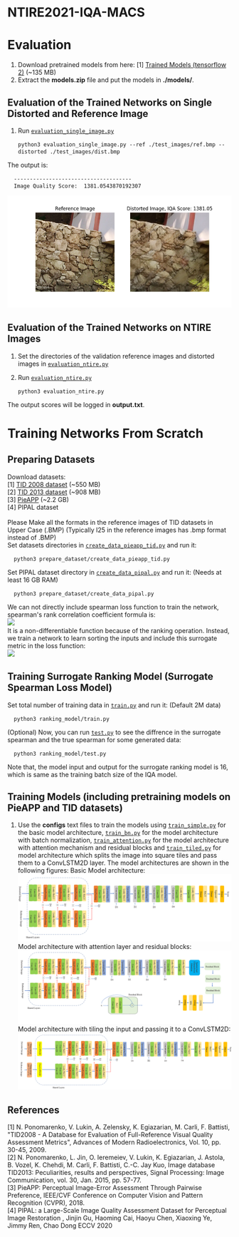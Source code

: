 # NTIRE2021-IQA-MACS

# Evaluation
1) Download pretrained models from here:
[1] [Trained Models (tensorflow 2)](https://drive.google.com/file/d/1wh1Ln1ad4IiKVWOaL7Q59m-KyGC-vLio/view?usp=sharing) (~135 MB) <br/>
2) Extract the **models.zip** file and put the models in **./models/**. 

## Evaluation of the Trained Networks on Single Distorted and Reference Image 
1) Run [`evaluation_single_image.py`](./evaluation_single_image.py)

       python3 evaluation_single_image.py --ref ./test_images/ref.bmp --distorted ./test_images/dist.bmp

The output is:

      -------------------------------------
      Image Quality Score:  1381.0543870192307

![Alt text](./figures/result.png?raw=true "sample result") 
<br/>

## Evaluation of the Trained Networks on NTIRE Images 
1) Set the directories of the validation reference images and distorted images in [`evaluation_ntire.py`](./evaluation_ntire.py)
2) Run [`evaluation_ntire.py`](./evaluation_ntire.py)

       python3 evaluation_ntire.py
       
 The output scores will be logged in **output.txt**. 
      


# Training Networks From Scratch

## Preparing Datasets

Download datasets: <br/>
[1] [TID 2008 dataset](http://www.ponomarenko.info/tid2008/tid/tid2008.rar) (~550 MB) <br/>
[2] [TID 2013 dataset](http://www.ponomarenko.info/tid2013/tid2013.rar) (~908 MB) <br/>
[3] [PieAPP](https://web.ece.ucsb.edu/~ekta/projects/PieAPPv0.1/all_data_PieAPP_dataset_CVPR_2018.zip) (~2.2 GB) <br/>
[4] PIPAL dataset <br/>
<br/>
Please Make all the formats in the reference images of TID datasets in Upper Case (.BMP) (Typically I25 in the reference images has .bmp format instead of .BMP) <br/>
Set datasets directories in [`create_data_pieapp_tid.py`](./prepare_dataset/create_data_pieapp_tid.py) and run it: <br/> 

      python3 prepare_dataset/create_data_pieapp_tid.py

Set PIPAL dataset directory in [`create_data_pipal.py`](./prepare_dataset/create_data_pipal.py) and run it: (Needs at least 16 GB RAM) <br/> 

      python3 prepare_dataset/create_data_pipal.py
      
We can not directly include spearman loss function to train the network, spearman's rank correlation coefficient formula is:
<br/>
<img src="https://latex.codecogs.com/gif.latex?Spearman(y,\hat{y})=1-\frac{6(\|rank(y)-rank(\hat{y})\|^2))}{d(d^2-1)}" /> 
<br/>
It is a non-differentiable function because of the ranking operation. Instead, we train a network to learn sorting the inputs and include this surrogate metric in the loss function:
<br/>
<img src="https://i.imgur.com/Lxvv6Dh.png" /> 
<br/>

## Training Surrogate Ranking Model (Surrogate Spearman Loss Model)
Set total number of training data in  [`train.py`](./ranking_model/train.py) and run it: (Default 2M data) <br/> 

      python3 ranking_model/train.py

(Optional) Now, you can run [`test.py`](./ranking_model/test.py) to see the diffrence in the surrogate spearman and the true spearman for some generated data:

      python3 ranking_model/test.py

Note that, the model input and output for the surrogate ranking model is 16, which is same as the training batch size of the IQA model.

## Training Models (including pretraining models on PieAPP and TID datasets)
1) Use the **configs** text files to train the models using [`train_simple.py`](./train_simple.py) for the basic model architecture, [`train_bn.py`](./train_bn.py) for the model architecture with batch normalization, [`train_attention.py`](./train_attention.py) for the model architecture with attention mechanism and residual blocks and [`train_tiled.py`](./train_tiled.py) for model architecture which splits the image into square tiles and pass them to a ConvLSTM2D layer. The model architectures are shown in the following figures:
Basic Model architecture:
![Alt text](./figures/architecture_simple.png?raw=true "Basic architecture")
Model architecture with attention layer and residual blocks:
![Alt text](./figures/architecture_attention.png?raw=true "attention architecture")
Model architecture with tiling the input and passing it to a ConvLSTM2D:
![Alt text](./figures/architecture_convLSTM.png?raw=true "LSTM architecture")

## References
[1] N. Ponomarenko, V. Lukin, A. Zelensky, K. Egiazarian, M. Carli, F. Battisti, "TID2008 - A Database for Evaluation of Full-Reference Visual Quality Assessment Metrics", Advances of Modern Radioelectronics, Vol. 10, pp. 30-45, 2009. <br/>
[2] N. Ponomarenko, L. Jin, O. Ieremeiev, V. Lukin, K. Egiazarian, J. Astola, B. Vozel, K. Chehdi, M. Carli, F. Battisti, C.-C. Jay Kuo, Image database TID2013: Peculiarities, results and perspectives, Signal Processing: Image Communication, vol. 30, Jan. 2015, pp. 57-77. <br/>
[3] PieAPP: Perceptual Image-Error Assessment Through Pairwise Preference, IEEE/CVF Conference on Computer Vision and Pattern Recognition (CVPR), 2018. <br/>
[4] PIPAL: a Large-Scale Image Quality Assessment Dataset for Perceptual Image Restoration , Jinjin Gu, Haoming Cai, Haoyu Chen, Xiaoxing Ye, Jimmy Ren, Chao Dong
ECCV 2020  
